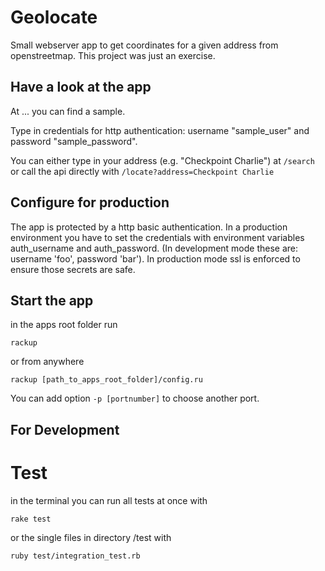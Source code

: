 # Geolocate

Small webserver app to get coordinates for a given address from openstreetmap. This project was just an exercise.

## Have a look at the app

At ... you can find a sample.

Type in credentials for http authentication: username "sample_user" and password "sample_password".

You can either type in your address (e.g. "Checkpoint Charlie") at ```/search``` or call the api directly with ```/locate?address=Checkpoint Charlie```


## Configure for production

The app is protected by a http basic authentication. In a production environment you have to set the credentials with environment variables auth_username and auth_password. (In development mode these are: username 'foo', password 'bar'). In production mode ssl is enforced to ensure those secrets are safe.

## Start the app

in the apps root folder run

```rackup```

or from anywhere

```rackup [path_to_apps_root_folder]/config.ru```

You can add option ```-p [portnumber]``` to choose another port.

## For Development

# Test

in the terminal you can run all tests at once with

```rake test```

or the single files in directory /test with

```ruby test/integration_test.rb```

